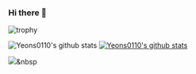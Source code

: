 ### Hi there 👋

<!--
**Yeons0110/Yeons0110** is a ✨ _special_ ✨ repository because its `README.md` (this file) appears on your GitHub profile.

Here are some ideas to get you started:

- 🔭 I’m currently working on ...
- 🌱 I’m currently learning ...
- 👯 I’m looking to collaborate on ...
- 🤔 I’m looking for help with ...
- 💬 Ask me about ...
- 📫 How to reach me: ...
- 😄 Pronouns: ...
- ⚡ Fun fact: ...
-->


![trophy](https://github-profile-trophy.vercel.app/?username=Yeons0110)

![Yeons0110's github stats](https://github-readme-stats.vercel.app/api?username=Yeons0110&show_icons=true)
[![Yeons0110's github stats](https://github-readme-stats.vercel.app/api/top-langs/?username=Yeons0110&show_icons=true&hide_border=true&title_color=004386&icon_color=004386&layout=compact)](https://github.com/Yeons0110)

<!-- <img src="https://img.shields.io/badge/디스플레이될_아이콘명-원하는컬러?style=flat-square&logo=추가하고싶은_아이콘의_정식명칭&logoColor=로고컬러"/> -->
<!-- <img src="https://img.shields.io/badge/쓰고자하는_텍스트-컬러코드?style=flat-square&logo=simpleicons에서_아이콘이름&logoColor=white"/></a>&nbsp  -->
<img src="https://img.shields.io/badge/Python-3766AB?style=flat-square&logo=Python&logoColor=white"/></a>&nbsp 
